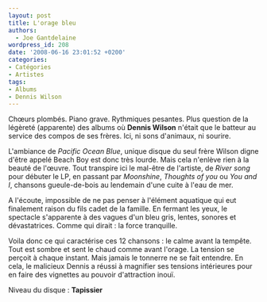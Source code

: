```yaml
---
layout: post
title: L'orage bleu
authors:
  - Joe Gantdelaine
wordpress_id: 208
date: '2008-06-16 23:01:52 +0200'
categories:
- Catégories
- Artistes
tags:
- Albums
- Dennis Wilson
---
```

Chœurs plombés. Piano grave. Rythmiques pesantes. Plus question de la légèreté (apparente) des albums où __Dennis Wilson__ n'était que le batteur au service des compos de ses frères. Ici, ni sons d'animaux, ni sourire.

L'ambiance de *Pacific Ocean Blue*, unique disque du seul frère Wilson digne d'être appelé Beach Boy est donc très lourde. Mais cela n'enlève rien à la beauté de l'œuvre. Tout transpire ici le mal-être de l'artiste, de *River song* pour débuter le LP, en passant par *Moonshine*, *Thoughts of you* ou *You and I*, chansons gueule-de-bois au lendemain d'une cuite à l'eau de mer.

A l'écoute, impossible de ne pas penser à l'élément aquatique qui eut finalement raison du fils cadet de la famille. En fermant les yeux, le spectacle s'apparente à des vagues d'un bleu gris, lentes, sonores et dévastatrices. Comme qui dirait : la force tranquille.

Voila donc ce qui caractérise ces 12 chansons : le calme avant la tempête. Tout est sombre et sent le chaud comme avant l'orage. La tension se perçoit à chaque instant. Mais jamais le tonnerre ne se fait entendre. En cela, le malicieux Dennis a réussi à magnifier ses tensions intérieures pour en faire des vignettes au pouvoir d'attraction inouï.

Niveau du disque : __Tapissier__
